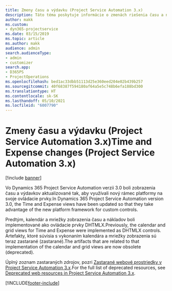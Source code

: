 ```yaml
---
title: Zmeny času a výdavku (Project Service Automation 3.x)
description: Táto téma poskytuje informácie o zmenách riešenia času a nákladov.
author: makk
ms.custom:
- dyn365-projectservice
ms.date: 03/15/2019
ms.topic: article
ms.author: makk
audience: admin
search.audienceType:
- admin
- customizer
search.app:
- D365PS
- ProjectOperations
ms.openlocfilehash: bed1ac33dbb51113d25e360eed204e02b439b257
ms.sourcegitcommit: 40f68387f594180af64a5e5c748b6efa188bd300
ms.translationtype: HT
ms.contentlocale: sk-SK
ms.lasthandoff: 05/10/2021
ms.locfileid: "6007790"
---
```

# <a name="time-and-expense-changes-project-service-automation-3x"></a><span data-ttu-id="96f69-103">Zmeny času a výdavku (Project Service Automation 3.x)</span><span class="sxs-lookup"><span data-stu-id="96f69-103">Time and Expense changes (Project Service Automation 3.x)</span></span>

[!include [banner](../../includes/psa-now-project-operations.md)]

<span data-ttu-id="96f69-104">Vo Dynamics 365 Project Service Automation verzii 3.0 boli zobrazenia času a výdavkov aktualizované tak, aby využívali nový rámec platformy na svoje ovládacie prvky.</span><span class="sxs-lookup"><span data-stu-id="96f69-104">In Dynamics 365 Project Service Automation version 3.0, the Time and Expense views have been updated so that they take advantage of the new platform framework for custom controls.</span></span>

<span data-ttu-id="96f69-105">Predtým, kalendár a mriežky zobrazenia času a nákladov boli implementované ako ovládacie prvky DHTMLX.</span><span class="sxs-lookup"><span data-stu-id="96f69-105">Previously, the calendar and grid views for Time and Expense were implemented as DHTMLX controls.</span></span> <span data-ttu-id="96f69-106">Artefakty, ktoré súvisia s vykonaním kalendára a mriežky zobrazenia sú teraz zastarané (zastarané).</span><span class="sxs-lookup"><span data-stu-id="96f69-106">The artifacts that are related to that implementation of the calendar and grid views are now obsolete (deprecated).</span></span>

<span data-ttu-id="96f69-107">Úplný zoznam zastaraných zdrojov, pozri [Zastarané webové prostriedky v Project Service Automation 3.x](web-resources-deprecated-v3.x.md).</span><span class="sxs-lookup"><span data-stu-id="96f69-107">For the full list of deprecated resources, see [Deprecated web resources in Project Service Automation 3.x](web-resources-deprecated-v3.x.md).</span></span>


[!INCLUDE[footer-include](../../includes/footer-banner.md)]